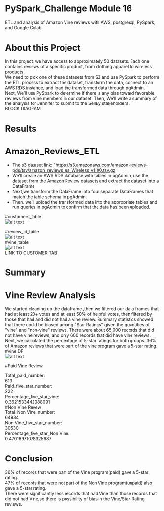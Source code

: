 # PySpark_Challenge Module 16 
ETL and analysis of Amazon Vine reviews with AWS, postgresql, PySpark, and Google Colab</b> 
# <b>About this Project</b> 
In this project, we have access to approximately 50 datasets. Each one contains reviews of a specific product, from clothing apparel to wireless products.</br> We need to pick one of these datasets from S3 and use PySpark to perform the ETL process to extract the dataset, transform the data, connect to an AWS RDS instance, and load the transformed data through pgAdmin. </br>Next, We’ll use PySpark to determine if there is any bias toward favorable reviews from Vine members in our dataset. Then, We’ll write a summary of the analysis for Jennifer to submit to the SellBy stakeholders.</br>
BLOCK DIAGRAM </br>

# <b>Results</b> </br>
# Amazon_Reviews_ETL </br>
* The s3 dataset link:   "https://s3.amazonaws.com/amazon-reviews-pds/tsv/amazon_reviews_us_Wireless_v1_00.tsv.gz  </br>
* We’ll create an AWS RDS database with tables in pgAdmin, use the dataset from the Amazon Review datasets and extract the dataset into a DataFrame</br>
* Next,we transform the DataFrame into four separate DataFrames that match the table schema in pgAdmin. </br>
* Then, we'll upload the transformed data into the appropriate tables and run  queries in pgAdmin to confirm that the data has been uploaded.</br>

#customers_table  </br>
![alt text](https://github.com/ramyasnl/PySpark_Challenge/blob/main/Images/customertable.png) </br>

#review_id_table</br>
![alt text](https://github.com/ramyasnl/PySpark_Challenge/blob/main/Images/review_id_table.png) </br>
#vine_table </br>
![alt text](https://github.com/ramyasnl/PySpark_Challenge/blob/main/Images/vinetable.png) </br>
LINK TO CUSTOMER TAB </br>
# <b>Summary</b>
# Vine Review Analysis 
We started cleaning up the dataframe ,then we filtered our data frames that had at least 20+ votes and at least 50% of helpful votes, then filtered by those that had and did not had a vine review. Summary statistics showed that there could be biased among "Star Ratings" given the quantities of "vine" and "non-vine" reviews. There were about 65,000 records that did not have vine reviews, and only 600 records that did have vine reviews. Next, we calculated the percentage of 5-star ratings for both groups. 36% of Amazon reviews that were part of the vine program gave a 5-star rating.</br>
#vine DF </br>
![alt text](https://github.com/ramyasnl/PySpark_Challenge/blob/main/Images/vinedf.png) </br>

#Paid Vine Review</br>

Total_paid_number:</br>
613</br>
Paid_five_star_number:</br>
222</br>
Percentage_five_star_vine:</br>
0.3621533442088091</br>
#Non Vine Revew</br>
Total_Non Vine_number:</br>
64934</br>
Non Vine_five_star_number:</br>
30530</br>
Percentage_five_star_Non Vine:</br>
0.47016971078325687
# <b>Conclusion</b></br>
36% of records that were part of the Vine program(paid) gave a 5-star rating.</br>
47% of records that were not part of the Non Vine program(unpaid) also gave a 5-star rating.</br>
There were significantly less records that had Vine than those records that did not had Vine,so there is possibility of bias in the Vine/Star-Rating reviews.
